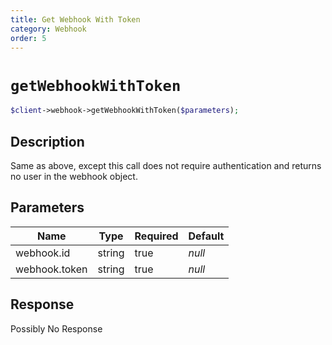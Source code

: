 ```yaml
---
title: Get Webhook With Token
category: Webhook
order: 5
---
```


# `getWebhookWithToken`

```php
$client->webhook->getWebhookWithToken($parameters);
```

## Description

Same as above, except this call does not require authentication and returns no user in the webhook object.

## Parameters


Name | Type | Required | Default
--- | --- | --- | ---
webhook.id | string | true | *null*
webhook.token | string | true | *null*

## Response

Possibly No Response

